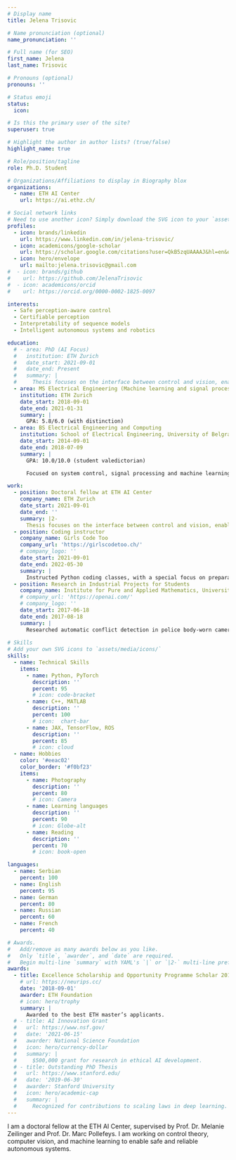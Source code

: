 ```yaml
---
# Display name
title: Jelena Trisovic

# Name pronunciation (optional)
name_pronunciation: ''

# Full name (for SEO)
first_name: Jelena
last_name: Trisovic

# Pronouns (optional)
pronouns: ''

# Status emoji
status:
  icon:

# Is this the primary user of the site?
superuser: true

# Highlight the author in author lists? (true/false)
highlight_name: true

# Role/position/tagline
role: Ph.D. Student

# Organizations/Affiliations to display in Biography blox
organizations:
  - name: ETH AI Center
    url: https://ai.ethz.ch/

# Social network links
# Need to use another icon? Simply download the SVG icon to your `assets/media/icons/` folder.
profiles:
  - icon: brands/linkedin
    url: https://www.linkedin.com/in/jelena-trisovic/
  - icon: academicons/google-scholar
    url: https://scholar.google.com/citations?user=QkB5zqUAAAAJ&hl=en&oi=sra
  - icon: hero/envelope
    url: mailto:jelena.trisovic@gmail.com
#  - icon: brands/github
#    url: https://github.com/JelenaTrisovic
#  - icon: academicons/orcid
#    url: https://orcid.org/0000-0002-1825-0097

interests:
  - Safe perception-aware control
  - Certifiable perception 
  - Interpretability of sequence models
  - Intelligent autonomous systems and robotics

education:
  # - area: PhD (AI Focus)
  #   institution: ETH Zurich
  #   date_start: 2021-09-01
  #   date_end: Present
  #   summary: |
  #     Thesis focuses on the interface between control and vision, enabling safe perception-aware control of autonomous systems.
  - area: MS Electrical Engineering (Machine learning and signal processing focus)
    institution: ETH Zurich
    date_start: 2018-09-01
    date_end: 2021-01-31
    summary: |
      GPA: 5.8/6.0 (with distinction)
  - area: BS Electrical Engineering and Computing
    institution: School of Electrical Engineering, University of Belgrade
    date_start: 2014-09-01
    date_end: 2018-07-09
    summary: |
      GPA: 10.0/10.0 (student valedictorian)

      Focused on system control, signal processing and machine learning.

work:
  - position: Doctoral fellow at ETH AI Center
    company_name: ETH Zurich
    date_start: 2021-09-01
    date_end: ''
    summary: |2-
      Thesis focuses on the interface between control and vision, enabling safe perception-aware control of autonomous systems.
  - position: Coding instructor
    company_name: Girls Code Too
    company_url: 'https://girlscodetoo.ch/'
    # company_logo: ''
    date_start: 2021-09-01
    date_end: 2022-05-30
    summary: |
      Instructed Python coding classes, with a special focus on preparation for the Swiss Informatics Olympiad.
  - position: Research in Industrial Projects for Students
    company_name: Institute for Pure and Applied Mathematics, University of California Los Angeles
    # company_url: 'https://openai.com/'
    # company_logo: ''
    date_start: 2017-06-18
    date_end: 2017-08-18
    summary: |
      Researched automatic conflict detection in police body-worn camera audio, developing a novel method combining adaptive noise removal, ML-based speech segmentation, and conflict measures from phrase repetition and intensity
  
# Skills
# Add your own SVG icons to `assets/media/icons/`
skills:
  - name: Technical Skills
    items:
      - name: Python, PyTorch
        description: ''
        percent: 95
        # icon: code-bracket
      - name: C++, MATLAB
        description: ''
        percent: 100
        # icon:  chart-bar
      - name: JAX, TensorFlow, ROS
        description: ''
        percent: 85
        # icon: cloud
  - name: Hobbies
    color: '#eeac02'
    color_border: '#f0bf23'
    items:
      - name: Photography
        description: ''
        percent: 80
        # icon: Camera
      - name: Learning languages
        description: ''
        percent: 90
        # icon: Globe-alt
      - name: Reading
        description: ''
        percent: 70
        # icon: book-open

languages:
  - name: Serbian
    percent: 100
  - name: English
    percent: 95
  - name: German
    percent: 80
  - name: Russian
    percent: 60
  - name: French
    percent: 40

# Awards.
#   Add/remove as many awards below as you like.
#   Only `title`, `awarder`, and `date` are required.
#   Begin multi-line `summary` with YAML's `|` or `|2-` multi-line prefix and indent 2 spaces below.
awards:
  - title: Excellence Scholarship and Opportunity Programme Scholar 2018
    # url: https://neurips.cc/
    date: '2018-09-01'
    awarder: ETH Foundation
    # icon: hero/trophy
    summary: |
      Awarded to the best ETH master’s applicants.
  # - title: AI Innovation Grant
  #   url: https://www.nsf.gov/
  #   date: '2021-06-15'
  #   awarder: National Science Foundation
  #   icon: hero/currency-dollar
  #   summary: |
  #     $500,000 grant for research in ethical AI development.
  # - title: Outstanding PhD Thesis
  #   url: https://www.stanford.edu/
  #   date: '2019-06-30'
  #   awarder: Stanford University
  #   icon: hero/academic-cap
  #   summary: |
  #     Recognized for contributions to scaling laws in deep learning.
---
```


I am a doctoral fellow at the ETH AI Center, supervised by Prof. Dr. Melanie Zeilinger and Prof. Dr. Marc Pollefeys. I am working on control theory, computer vision, and machine learning to enable safe and reliable autonomous systems.
